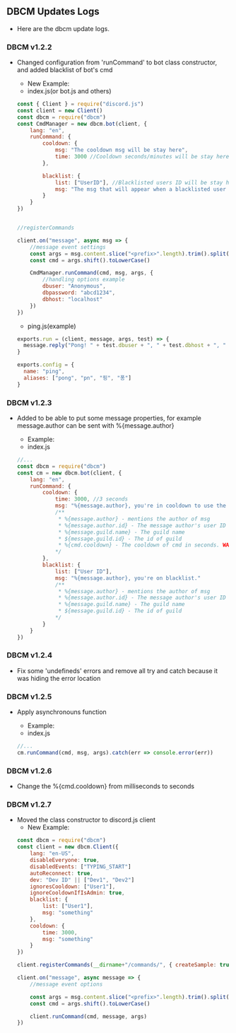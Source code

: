 ## DBCM Updates Logs
- Here are the dbcm update logs.

### DBCM v1.2.2
- Changed configuration from 'runCommand' to bot class constructor, and added blacklist of bot's cmd
  * New Example: 

  - index.js(or bot.js and others)
  ```js
  const { Client } = require("discord.js")
  const client = new Client()
  const dbcm = require("dbcm")
  const CmdManager = new dbcm.bot(client, {
      lang: "en",
      runCommand: {
          cooldown: {
              msg: "The cooldown msg will be stay here",
              time: 3000 //Cooldown seconds/minutes will be stay here
          },

          blacklist: {
              list: ["UserID"], //Blacklisted users ID will be stay here
              msg: "The msg that will appear when a blacklisted user uses the command will be here."
          }
      }
  })


  //registerCommands

  client.on("message", async msg => {
      //message event settings
      const args = msg.content.slice("<prefix>".length).trim().split(/ +/g)
      const cmd = args.shift().toLowerCase()

      CmdManager.runCommand(cmd, msg, args, { 
          //handling options example
          dbuser: "Anonymous",
          dbpassword: "abcd1234",
          dbhost: "localhost"
      })
  })
  ```
  
  - ping.js(example) 
  ```js
  exports.run = (client, message, args, test) => {
    message.reply("Pong! " + test.dbuser + ", " + test.dbhost + ", " + test.dbpassword)
  }

  exports.config = {
    name: "ping",
    aliases: ["pong", "pn", "핑", "퐁"]
  }
  ```


### DBCM v1.2.3
- Added to be able to put some message properties, for example message.author can be sent with %{message.author}
  * Example:

  - index.js
  ```js
  //...
  const dbcm = require("dbcm")
  const cm = new dbcm.bot(client, {
      lang: "en",
      runCommand: {
          cooldown: {
              time: 3000, //3 seconds
              msg: "%{message.author}, you're in cooldown to use the commands."
              /**
               * %{message.author} - mentions the author of msg
               * %{message.author.id} - The message author's user ID
               * %{message.guild.name} - The guild name
               * ${message.guild.id} - The id of guild
               * %{cmd.cooldown} - The cooldown of cmd in seconds. WARNING: That will appear in String type.
              */
          },
          blacklist: {
              list: ["User ID"],
              msg: "%{message.author}, you're on blacklist."
              /**
               * %{message.author} - mentions the author of msg
               * %{message.author.id} - The message author's user ID
               * %{message.guild.name} - The guild name
               * ${message.guild.id} - The id of guild
              */
          }
      }
  })
  ```

### DBCM v1.2.4
- Fix some 'undefineds' errors and remove all try and catch because it was hiding the error location

### DBCM v1.2.5
- Apply asynchronouns function
  * Example:
   
  - index.js
  ```js
  //...
  cm.runCommand(cmd, msg, args).catch(err => console.error(err))
  ```

### DBCM v1.2.6
- Change the %{cmd.cooldown} from milliseconds to seconds

### DBCM v1.2.7
- Moved the class constructor to discord.js client
  * New Example: 
  ```js
  const dbcm = require("dbcm")
  const client = new dbcm.Client({
      lang: "en-US",
      disableEveryone: true,
      disabledEvents: ["TYPING_START"]
      autoReconnect: true,
      dev: "Dev ID" || ["Dev1", "Dev2"]
      ignoresCooldown: ["User1"],
      ignoreCooldownIfIsAdmin: true,
      blacklist: {
          list: ["User1"],
          msg: "something"
      },
      cooldown: {
          time: 3000,
          msg: "something"
      }
  })

  client.registerCommands(__dirname+"/commands/", { createSample: true, jsFilter: true }).catch(err => console.error(err))

  client.on("message", async message => {
      //message event options

      const args = msg.content.slice("<prefix>".length).trim().split(/ +/g)
      const cmd = args.shift().toLowerCase()

      client.runCommand(cmd, message, args)
  })
  ```